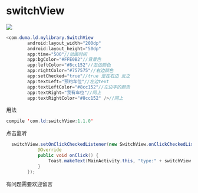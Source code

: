 # switchView
![](https://github.com/799536960/switchView/blob/master/20170524104352-7c011ad592.%5Bgif-2-mp4.com%5D.gif)  


```java
<com.duma.ld.mylibrary.SwitchView
        android:layout_width="200dp"
        android:layout_height="50dp"
        app:time="500"//动画时间
        app:bgColor="#FFE0B2"//背景色
        app:leftColor="#8cc152"//左边颜色
        app:rightColor="#757575"//右边颜色
        app:setChecked="true"//true 是在右边 反之
        app:textLeft="预约车位"//左边text
        app:textLeftColor="#8cc152"//左边字的颜色
        app:textRight="我有车位"//同上
        app:textRightColor="#8cc152" />//同上
```
用法
```java
compile 'com.ld:switchView:1.1.0'
 ```
 
 点击监听
```java
  switchView.setOnClickCheckedListener(new SwitchView.onClickCheckedListener() {
            @Override
            public void onClick() {
                Toast.makeText(MainActivity.this, "type:" + switchView.isChecked(), Toast.LENGTH_SHORT).show();
            }
        });
```
有问题需要欢迎留言

